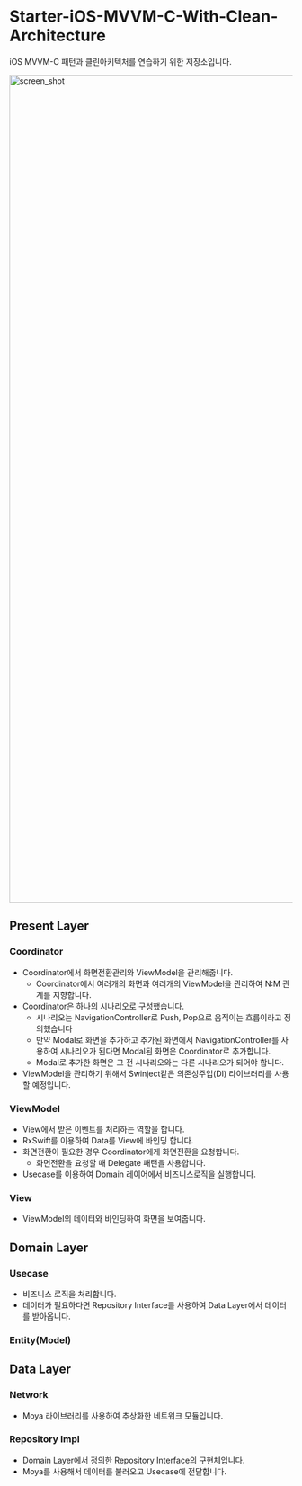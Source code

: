 # Starter-iOS-MVVM-C-With-Clean-Architecture
iOS MVVM-C 패턴과 클린아키텍처를 연습하기 위한 저장소입니다.


<img width="1473" alt="screen_shot" src="https://user-images.githubusercontent.com/15370950/232657294-dae15ba6-919a-4a89-b762-f5936c095c48.png">



## Present Layer

### Coordinator
- Coordinator에서 화면전환관리와 ViewModel을 관리해줍니다.
  - Coordinator에서 여러개의 화면과 여러개의 ViewModel을 관리하여 N:M 관계를 지향합니다.   
- Coordinator은 하나의 시나리오로 구성했습니다.  
  - 시나리오는 NavigationController로 Push, Pop으로 움직이는 흐름이라고 정의했습니다
  - 만약 Modal로 화면을 추가하고 추가된 화면에서 NavigationController를 사용하여 시나리오가 된다면 Modal된 화면은 Coordinator로 추가합니다.
  - Modal로 추가한 화면은 그 전 시나리오와는 다른 시나리오가 되어야 합니다. 
- ViewModel을 관리하기 위해서 Swinject같은 의존성주입(DI) 라이브러리를 사용할 예정입니다.

### ViewModel
- View에서 받은 이벤트를 처리하는 역할을 합니다.
- RxSwift를 이용하여 Data를 View에 바인딩 합니다.
- 화면전환이 필요한 경우 Coordinator에게 화면전환을 요청합니다.
  - 화면전환을 요청할 때 Delegate 패턴을 사용합니다.
- Usecase를 이용하여 Domain 레이어에서 비즈니스로직을 실행합니다.

### View
- ViewModel의 데이터와 바인딩하여 화면을 보여줍니다.


## Domain Layer

### Usecase
- 비즈니스 로직을 처리합니다.
- 데이터가 필요하다면 Repository Interface를 사용하여 Data Layer에서 데이터를 받아옵니다.

### Entity(Model)


## Data Layer

### Network
- Moya 라이브러리를 사용하여 추상화한 네트워크 모듈입니다.

### Repository Impl
- Domain Layer에서 정의한 Repository Interface의 구현체입니다.
- Moya를 사용해서 데이터를 불러오고 Usecase에 전달합니다.
